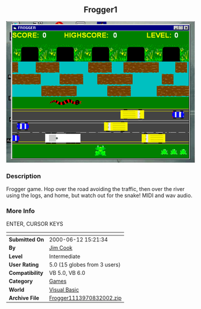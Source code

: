 ﻿<div align="center">

## Frogger1

<img src="PIC2002831245388050.gif">
</div>

### Description

Frogger game. Hop over the road avoiding the traffic, then over the river using the logs, and home, but watch out for the snake! MIDI and wav audio.
 
### More Info
 
ENTER, CURSOR KEYS


<span>             |<span>
---                |---
**Submitted On**   |2000-06-12 15:21:34
**By**             |[Jim Cook](https://github.com/Planet-Source-Code/PSCIndex/blob/master/ByAuthor/jim-cook.md)
**Level**          |Intermediate
**User Rating**    |5.0 (15 globes from 3 users)
**Compatibility**  |VB 5\.0, VB 6\.0
**Category**       |[Games](https://github.com/Planet-Source-Code/PSCIndex/blob/master/ByCategory/games__1-38.md)
**World**          |[Visual Basic](https://github.com/Planet-Source-Code/PSCIndex/blob/master/ByWorld/visual-basic.md)
**Archive File**   |[Frogger1113970832002\.zip](https://github.com/Planet-Source-Code/jim-cook-frogger1__1-37584/archive/master.zip)








